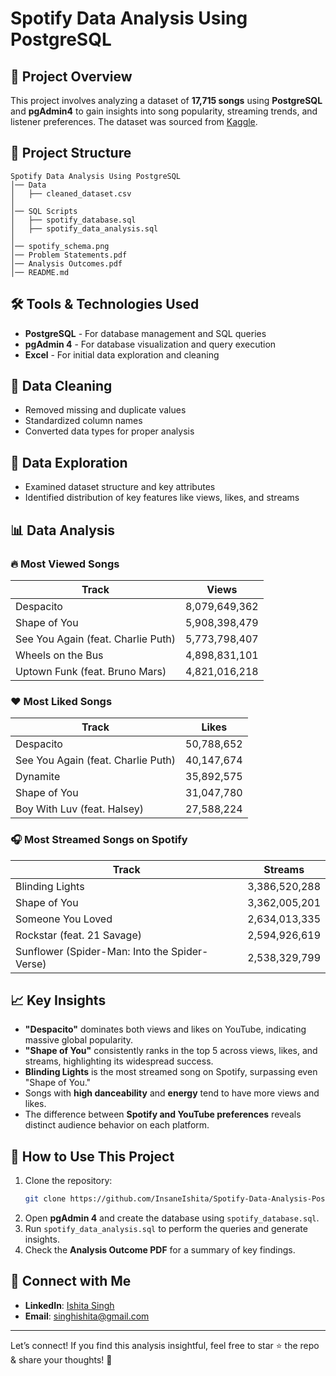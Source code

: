 # Spotify Data Analysis Using PostgreSQL

## 📌 Project Overview
This project involves analyzing a dataset of **17,715 songs** using **PostgreSQL** and **pgAdmin4** to gain insights into song popularity, streaming trends, and listener preferences.
The dataset was sourced from [Kaggle](https://www.kaggle.com/datasets/sanjanchaudhari/spotify-dataset).

## 📂 Project Structure
```
Spotify Data Analysis Using PostgreSQL
│── Data
│   ├── cleaned_dataset.csv
│
│── SQL Scripts
│   ├── spotify_database.sql
│   ├── spotify_data_analysis.sql
│
│── spotify_schema.png
│── Problem Statements.pdf
│── Analysis Outcomes.pdf
│── README.md
```

## 🛠️ Tools & Technologies Used
- **PostgreSQL** - For database management and SQL queries
- **pgAdmin 4** - For database visualization and query execution
- **Excel** - For initial data exploration and cleaning

## 🧹 Data Cleaning
- Removed missing and duplicate values
- Standardized column names
- Converted data types for proper analysis

## 🔎 Data Exploration
- Examined dataset structure and key attributes
- Identified distribution of key features like views, likes, and streams

## 📊 Data Analysis
### 🔥 Most Viewed Songs
| Track | Views |
|--------------------|--------------|
| Despacito | 8,079,649,362 |
| Shape of You | 5,908,398,479 |
| See You Again (feat. Charlie Puth) | 5,773,798,407 |
| Wheels on the Bus | 4,898,831,101 |
| Uptown Funk (feat. Bruno Mars) | 4,821,016,218 |

### ❤️ Most Liked Songs
| Track | Likes |
|--------------------|--------------|
| Despacito | 50,788,652 |
| See You Again (feat. Charlie Puth) | 40,147,674 |
| Dynamite | 35,892,575 |
| Shape of You | 31,047,780 |
| Boy With Luv (feat. Halsey) | 27,588,224 |

### 🎧 Most Streamed Songs on Spotify
| Track | Streams |
|------------------------------------|--------------|
| Blinding Lights | 3,386,520,288 |
| Shape of You | 3,362,005,201 |
| Someone You Loved | 2,634,013,335 |
| Rockstar (feat. 21 Savage) | 2,594,926,619 |
| Sunflower (Spider-Man: Into the Spider-Verse) | 2,538,329,799 |

## 📈 Key Insights
- **"Despacito"** dominates both views and likes on YouTube, indicating massive global popularity.
- **"Shape of You"** consistently ranks in the top 5 across views, likes, and streams, highlighting its widespread success.
- **Blinding Lights** is the most streamed song on Spotify, surpassing even "Shape of You."
- Songs with **high danceability** and **energy** tend to have more views and likes.
- The difference between **Spotify and YouTube preferences** reveals distinct audience behavior on each platform.

## 📜 How to Use This Project
1. Clone the repository:
   ```sh
   git clone https://github.com/InsaneIshita/Spotify-Data-Analysis-PostgreSQL.git
   ```
2. Open **pgAdmin 4** and create the database using `spotify_database.sql`.
3. Run `spotify_data_analysis.sql` to perform the queries and generate insights.
4. Check the **Analysis Outcome PDF** for a summary of key findings.

## 📧 Connect with Me
- **LinkedIn**: [Ishita Singh](https://www.linkedin.com/in/ishitasingh3992)
- **Email**: singhishita@gmail.com

---
Let’s connect! If you find this analysis insightful, feel free to star ⭐ the repo & share your thoughts! 🎵
